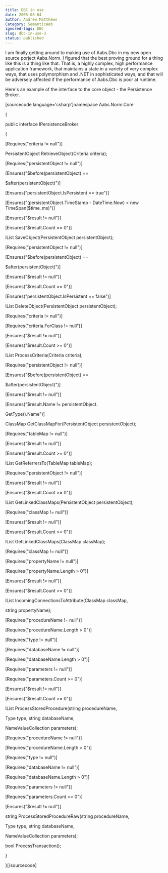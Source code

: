 ```yaml
---
title: DBC in use
date: 2005-08-04
author: Andrew Matthews
Category: SemanticWeb
ignored-tags: DBC
slug: dbc-in-use-3
status: published
---
```


I am finally getting around to making use of Aabs.Dbc in my new open source porject Aabs.Norm. I figured that the best proving ground for a thing like this is a thing like that. That is, a highly complex, high performance application framework, that maintains a state in a variety of very complex ways, that uses polymorphism and .NET in sophisticated ways, and that will be adversely affected if the performance of Aabs.Dbc is poor at runtime.

Here's an example of the interface to the core object - the Persistence Broker.

\[sourcecode language='csharp'\]namespace Aabs.Norm.Core

{

public interface IPersistenceBroker

{

\[Requires("criteria != null")\]

PersistentObject RetrieveObject(Criteria criteria);

\[Requires("persistentObject != null")\]

\[Ensures("\$before(persistentObject) ==

\$after(persistentObject)")\]

\[Ensures("persistentObject.IsPersistent == true")\]

\[Ensures("(persistentObject.TimeStamp - DateTime.Now) \< new TimeSpan(\$time\_ms)")\]

\[Ensures("\$result != null")\]

\[Ensures("\$result.Count == 0")\]

IList SaveObject(PersistentObject persistentObject);

\[Requires("persistentObject != null")\]

\[Ensures("\$before(persistentObject) ==

\$after(persistentObject)")\]

\[Ensures("\$result != null")\]

\[Ensures("\$result.Count == 0")\]

\[Ensures("persistentObject.IsPersistent == false")\]

IList DeleteObject(PersistentObject persistentObject);

\[Requires("criteria != null")\]

\[Requires("criteria.ForClass != null")\]

\[Ensures("\$result != null")\]

\[Ensures("\$result.Count \>= 0")\]

IList ProcessCriteria(Criteria criteria);

\[Requires("persistentObject != null")\]

\[Ensures("\$before(persistentObject) ==

\$after(persistentObject)")\]

\[Ensures("\$result != null")\]

\[Ensures("\$result.Name != persistentObject.

GetType().Name")\]

ClassMap GetClassMapFor(PersistentObject persistentObject);

\[Requires("tableMap != null")\]

\[Ensures("\$result != null")\]

\[Ensures("\$result.Count \>= 0")\]

IList GetReferrersTo(TableMap tableMap);

\[Requires("persistentObject != null")\]

\[Ensures("\$result != null")\]

\[Ensures("\$result.Count \>= 0")\]

IList GetLinkedClassMaps(PersistentObject persistentObject);

\[Requires("classMap != null")\]

\[Ensures("\$result != null")\]

\[Ensures("\$result.Count \>= 0")\]

IList GetLinkedClassMaps(ClassMap classMap);

\[Requires("classMap != null")\]

\[Requires("propertyName != null")\]

\[Requires("propertyName.Length \> 0")\]

\[Ensures("\$result != null")\]

\[Ensures("\$result.Count \>= 0")\]

IList IncomingConnectionsToAttribute(ClassMap classMap,

string propertyName);

\[Requires("procedureName != null")\]

\[Requires("procedureName.Length \> 0")\]

\[Requires("type != null")\]

\[Requires("databaseName != null")\]

\[Requires("databaseName.Length \> 0")\]

\[Requires("parameters != null")\]

\[Requires("parameters.Count \>= 0")\]

\[Ensures("\$result != null")\]

\[Ensures("\$result.Count \>= 0")\]

IList ProcessStoredProcedure(string procedureName,

Type type, string databaseName,

NameValueCollection parameters);

\[Requires("procedureName != null")\]

\[Requires("procedureName.Length \> 0")\]

\[Requires("type != null")\]

\[Requires("databaseName != null")\]

\[Requires("databaseName.Length \> 0")\]

\[Requires("parameters != null")\]

\[Requires("parameters.Count \>= 0")\]

\[Ensures("\$result != null")\]

string ProcessStoredProcedureRaw(string procedureName,

Type type, string databaseName,

NameValueCollection parameters);

bool ProcessTransaction();

}

}\[/sourcecode\]
